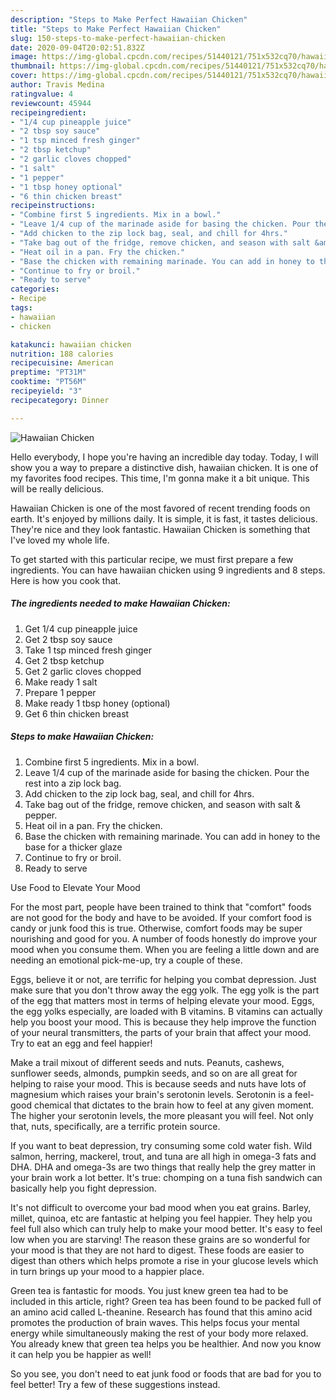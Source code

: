 ```yaml
---
description: "Steps to Make Perfect Hawaiian Chicken"
title: "Steps to Make Perfect Hawaiian Chicken"
slug: 150-steps-to-make-perfect-hawaiian-chicken
date: 2020-09-04T20:02:51.832Z
image: https://img-global.cpcdn.com/recipes/51440121/751x532cq70/hawaiian-chicken-recipe-main-photo.jpg
thumbnail: https://img-global.cpcdn.com/recipes/51440121/751x532cq70/hawaiian-chicken-recipe-main-photo.jpg
cover: https://img-global.cpcdn.com/recipes/51440121/751x532cq70/hawaiian-chicken-recipe-main-photo.jpg
author: Travis Medina
ratingvalue: 4
reviewcount: 45944
recipeingredient:
- "1/4 cup pineapple juice"
- "2 tbsp soy sauce"
- "1 tsp minced fresh ginger"
- "2 tbsp ketchup"
- "2 garlic cloves chopped"
- "1 salt"
- "1 pepper"
- "1 tbsp honey optional"
- "6 thin chicken breast"
recipeinstructions:
- "Combine first 5 ingredients. Mix in a bowl."
- "Leave 1/4 cup of the marinade aside for basing the chicken. Pour the rest into a zip lock bag."
- "Add chicken to the zip lock bag, seal, and chill for 4hrs."
- "Take bag out of the fridge, remove chicken, and season with salt &amp; pepper."
- "Heat oil in a pan. Fry the chicken."
- "Base the chicken with remaining marinade. You can add in honey to the base for a thicker glaze"
- "Continue to fry or broil."
- "Ready to serve"
categories:
- Recipe
tags:
- hawaiian
- chicken

katakunci: hawaiian chicken 
nutrition: 188 calories
recipecuisine: American
preptime: "PT31M"
cooktime: "PT56M"
recipeyield: "3"
recipecategory: Dinner

---
```



![Hawaiian Chicken](https://img-global.cpcdn.com/recipes/51440121/751x532cq70/hawaiian-chicken-recipe-main-photo.jpg)

Hello everybody, I hope you're having an incredible day today. Today, I will show you a way to prepare a distinctive dish, hawaiian chicken. It is one of my favorites food recipes. This time, I'm gonna make it a bit unique. This will be really delicious.



Hawaiian Chicken is one of the most favored of recent trending foods on earth. It's enjoyed by millions daily. It is simple, it is fast, it tastes delicious. They're nice and they look fantastic. Hawaiian Chicken is something that I've loved my whole life.


To get started with this particular recipe, we must first prepare a few ingredients. You can have hawaiian chicken using 9 ingredients and 8 steps. Here is how you cook that.

<!--inarticleads1-->

##### The ingredients needed to make Hawaiian Chicken:

1. Get 1/4 cup pineapple juice
1. Get 2 tbsp soy sauce
1. Take 1 tsp minced fresh ginger
1. Get 2 tbsp ketchup
1. Get 2 garlic cloves chopped
1. Make ready 1 salt
1. Prepare 1 pepper
1. Make ready 1 tbsp honey (optional)
1. Get 6 thin chicken breast




<!--inarticleads2-->

##### Steps to make Hawaiian Chicken:

1. Combine first 5 ingredients. Mix in a bowl.
1. Leave 1/4 cup of the marinade aside for basing the chicken. Pour the rest into a zip lock bag.
1. Add chicken to the zip lock bag, seal, and chill for 4hrs.
1. Take bag out of the fridge, remove chicken, and season with salt &amp; pepper.
1. Heat oil in a pan. Fry the chicken.
1. Base the chicken with remaining marinade. You can add in honey to the base for a thicker glaze
1. Continue to fry or broil.
1. Ready to serve




Use Food to Elevate Your Mood


For the most part, people have been trained to think that "comfort" foods are not good for the body and have to be avoided. If your comfort food is candy or junk food this is true. Otherwise, comfort foods may be super nourishing and good for you. A number of foods honestly do improve your mood when you consume them. When you are feeling a little down and are needing an emotional pick-me-up, try a couple of these.

Eggs, believe it or not, are terrific for helping you combat depression. Just make sure that you don't throw away the egg yolk. The egg yolk is the part of the egg that matters most in terms of helping elevate your mood. Eggs, the egg yolks especially, are loaded with B vitamins. B vitamins can actually help you boost your mood. This is because they help improve the function of your neural transmitters, the parts of your brain that affect your mood. Try to eat an egg and feel happier!

Make a trail mixout of different seeds and nuts. Peanuts, cashews, sunflower seeds, almonds, pumpkin seeds, and so on are all great for helping to raise your mood. This is because seeds and nuts have lots of magnesium which raises your brain's serotonin levels. Serotonin is a feel-good chemical that dictates to the brain how to feel at any given moment. The higher your serotonin levels, the more pleasant you will feel. Not only that, nuts, specifically, are a terrific protein source.

If you want to beat depression, try consuming some cold water fish. Wild salmon, herring, mackerel, trout, and tuna are all high in omega-3 fats and DHA. DHA and omega-3s are two things that really help the grey matter in your brain work a lot better. It's true: chomping on a tuna fish sandwich can basically help you fight depression. 

It's not difficult to overcome your bad mood when you eat grains. Barley, millet, quinoa, etc are fantastic at helping you feel happier. They help you feel full also which can truly help to make your mood better. It's easy to feel low when you are starving! The reason these grains are so wonderful for your mood is that they are not hard to digest. These foods are easier to digest than others which helps promote a rise in your glucose levels which in turn brings up your mood to a happier place.

Green tea is fantastic for moods. You just knew green tea had to be included in this article, right? Green tea has been found to be packed full of an amino acid called L-theanine. Research has found that this amino acid promotes the production of brain waves. This helps focus your mental energy while simultaneously making the rest of your body more relaxed. You already knew that green tea helps you be healthier. And now you know it can help you be happier as well!

So you see, you don't need to eat junk food or foods that are bad for you to feel better! Try  a few  of  these  suggestions  instead.

